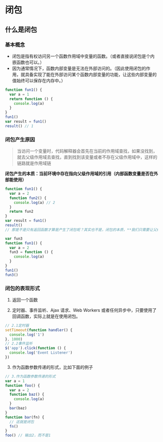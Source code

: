 # 闭包

## 什么是闭包

### 基本概念

- 闭包是指有权访问另一个函数作用域中变量的函数。（或者直接说闭包是个内嵌函数也可以。）
- 因为通常情况下，函数内部变量是无法在外部访问的。（因此使用闭包的作用，就具备实现了能在外部访问某个函数内部变量的功能，让这些内部变量的值始终可以保存在内存中。）

```js
function fun1() {
  var a = 1
  return function () {
    console.log(a)
  }
}
fun1()
var result = fun1()
result() // 1
```

### 闭包产生原因

> 当访问一个变量时，代码解释器会首先在当前的作用域查找，如果没找到，就去父级作用域去查找，直到找到该变量或者不存在父级作用域中，这样的链路就是作用域链

**闭包产生的本质：当前环境中存在指向父级作用域的引用（内部函数变量是否在外部能使用）**

```js
function fun1() {
  var a = 2
  function fun2() {
    console.log(a) // 2
  }
  return fun2
}
var result = fun1()
result()
// 那是不是只有返回函数才算是产生了闭包呢？其实也不是，闭包的本质，**我们只需要让父级作用域的引用存在即可**

var fun3
function fun1() {
  var a = 2
  fun3 = function () {
    console.log(a)
  }
}
fun1()
fun3()
```

### 闭包的表现形式

1. 返回一个函数

2. 定时器、事件监听、Ajax 请求、Web Workers 或者任何异步中，只要使用了回调函数，实际上就是在使用闭包。

```js
// 2.1定时器
setTimeout(function handler() {
  console.log('1')
}, 1000)
// 2.2事件监听
$('app').click(function () {
  console.log('Event Listener')
})
```

3. 作为函数参数传递的形式，比如下面的例子

```js
// 3.作为函数参数传递的形式
var a = 1
function foo() {
  var a = 2
  function baz() {
    console.log(a)
  }
  bar(baz)
}
function bar(fn) {
  // 这就是闭包
  fn()
}
foo() // 输出2，而不是1
```
